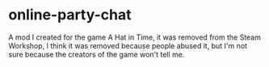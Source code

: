 # online-party-chat
A mod I created for the game A Hat in Time, it was removed from the Steam Workshop, I think it was removed because people abused it, but I'm not sure because the creators of the game won't tell me.
